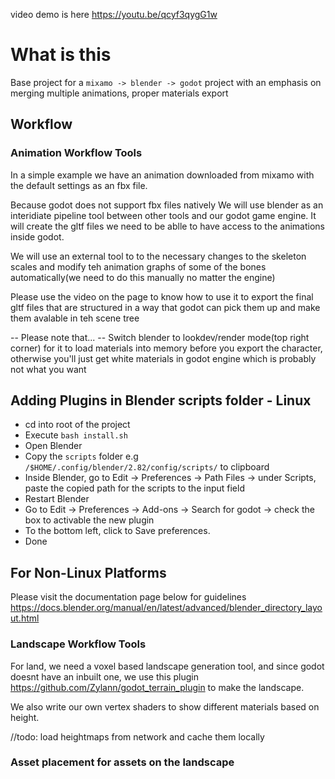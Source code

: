 video demo is here https://youtu.be/qcyf3qygG1w

# What is this

Base project for a `mixamo -> blender -> godot` project with an emphasis on merging multiple animations, proper materials export

## Workflow
### Animation Workflow Tools

In a simple example we have an animation downloaded from mixamo with the default settings as an fbx file.

Because godot does not support fbx files natively We will use blender as an interidiate pipeline tool between other tools and our godot game engine. It will create the gltf  files we need  to be ablle to have access to the animations inside godot.

We will use an external tool to to the necessary changes to the skeleton scales and modify teh animation graphs of some of the bones automatically(we need to do this manually no matter the engine) 

Please use the video on the page to know how to use it to export the final gltf files that are structured in a way that godot can pick them up and make them avalable in teh scene tree

-- Please note that... --
Switch blender to lookdev/render mode(top right corner) for it to load materials into memory before you export the character, otherwise you'll just get white materials in godot engine which is probably not what you want

## Adding Plugins in Blender scripts folder - Linux
- cd into root of the project
- Execute `bash install.sh`
- Open Blender
- Copy the `scripts` folder e.g `/$HOME/.config/blender/2.82/config/scripts/` to clipboard
- Inside Blender, go to Edit -> Preferences -> Path Files -> under Scripts, paste the copied path for the scripts to the input field
- Restart Blender
- Go to Edit -> Preferences -> Add-ons -> Search for godot -> check the box to activable
the new plugin
- To the bottom left, click to Save preferences.
- Done

## For Non-Linux Platforms
Please visit the documentation page below for guidelines https://docs.blender.org/manual/en/latest/advanced/blender_directory_layout.html

### Landscape Workflow Tools
For land, we need a voxel based landscape generation tool, and since godot doesnt have an inbuilt one, we use this plugin https://github.com/Zylann/godot_terrain_plugin to make the landscape.

We also write our own vertex shaders to show different materials based on height.

//todo: load heightmaps from network and cache them locally

### Asset placement for assets on the landscape



